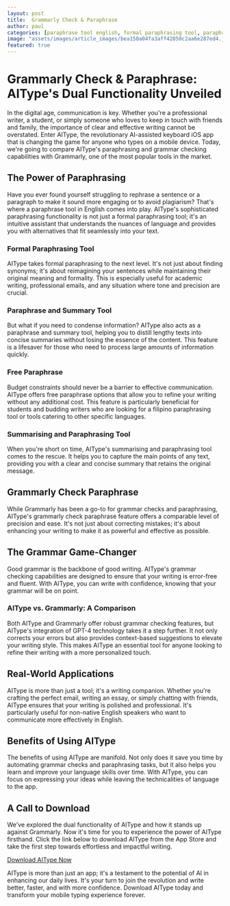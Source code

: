 ```yaml
---
layout: post
title:  Grammarly Check & Paraphrase
author: paul
categories: [paraphrase tool english, formal paraphrasing tool, paraphrase and summary tool, free paraphrase, filipino paraphrasing tool, grammarly check paraphrase, summarising and paraphrasing tool]
image: "assets/images/article_images/bea150a04fa3aff42050c2aa6e287ed4.jpg"
featured: true
---
```


# Grammarly Check & Paraphrase: AIType's Dual Functionality Unveiled

In the digital age, communication is key. Whether you're a professional writer, a student, or simply someone who loves to keep in touch with friends and family, the importance of clear and effective writing cannot be overstated. Enter AIType, the revolutionary AI-assisted keyboard iOS app that is changing the game for anyone who types on a mobile device. Today, we're going to compare AIType's paraphrasing and grammar checking capabilities with Grammarly, one of the most popular tools in the market.

## The Power of Paraphrasing

Have you ever found yourself struggling to rephrase a sentence or a paragraph to make it sound more engaging or to avoid plagiarism? That's where a paraphrase tool in English comes into play. AIType's sophisticated paraphrasing functionality is not just a formal paraphrasing tool; it's an intuitive assistant that understands the nuances of language and provides you with alternatives that fit seamlessly into your text.

### Formal Paraphrasing Tool

AIType takes formal paraphrasing to the next level. It's not just about finding synonyms; it's about reimagining your sentences while maintaining their original meaning and formality. This is especially useful for academic writing, professional emails, and any situation where tone and precision are crucial.

### Paraphrase and Summary Tool

But what if you need to condense information? AIType also acts as a paraphrase and summary tool, helping you to distill lengthy texts into concise summaries without losing the essence of the content. This feature is a lifesaver for those who need to process large amounts of information quickly.

### Free Paraphrase

Budget constraints should never be a barrier to effective communication. AIType offers free paraphrase options that allow you to refine your writing without any additional cost. This feature is particularly beneficial for students and budding writers who are looking for a filipino paraphrasing tool or tools catering to other specific languages.

### Summarising and Paraphrasing Tool

When you're short on time, AIType's summarising and paraphrasing tool comes to the rescue. It helps you to capture the main points of any text, providing you with a clear and concise summary that retains the original message.

## Grammarly Check Paraphrase

While Grammarly has been a go-to for grammar checks and paraphrasing, AIType's grammarly check paraphrase feature offers a comparable level of precision and ease. It's not just about correcting mistakes; it's about enhancing your writing to make it as powerful and effective as possible.

## The Grammar Game-Changer

Good grammar is the backbone of good writing. AIType's grammar checking capabilities are designed to ensure that your writing is error-free and fluent. With AIType, you can write with confidence, knowing that your grammar will be on point.

### AIType vs. Grammarly: A Comparison

Both AIType and Grammarly offer robust grammar checking features, but AIType's integration of GPT-4 technology takes it a step further. It not only corrects your errors but also provides context-based suggestions to elevate your writing style. This makes AIType an essential tool for anyone looking to refine their writing with a more personalized touch.

## Real-World Applications

AIType is more than just a tool; it's a writing companion. Whether you're crafting the perfect email, writing an essay, or simply chatting with friends, AIType ensures that your writing is polished and professional. It's particularly useful for non-native English speakers who want to communicate more effectively in English.

## Benefits of Using AIType

The benefits of using AIType are manifold. Not only does it save you time by automating grammar checks and paraphrasing tasks, but it also helps you learn and improve your language skills over time. With AIType, you can focus on expressing your ideas while leaving the technicalities of language to the app.

## A Call to Download

We've explored the dual functionality of AIType and how it stands up against Grammarly. Now it's time for you to experience the power of AIType firsthand. Click the link below to download AIType from the App Store and take the first step towards effortless and impactful writing.

[Download AIType Now](https://apps.apple.com/us/app/aitype-grammar-check-keyboard/id6469163944)

AIType is more than just an app; it's a testament to the potential of AI in enhancing our daily lives. It's your turn to join the revolution and write better, faster, and with more confidence. Download AIType today and transform your mobile typing experience forever.